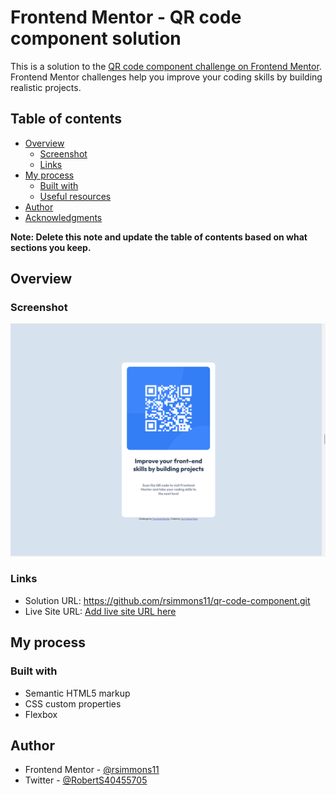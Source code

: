 # Frontend Mentor - QR code component solution

This is a solution to the [QR code component challenge on Frontend Mentor](https://www.frontendmentor.io/challenges/qr-code-component-iux_sIO_H). Frontend Mentor challenges help you improve your coding skills by building realistic projects. 

## Table of contents

- [Overview](#overview)
  - [Screenshot](#screenshot)
  - [Links](#links)
- [My process](#my-process)
  - [Built with](#built-with)
  - [Useful resources](#useful-resources)
- [Author](#author)
- [Acknowledgments](#acknowledgments)

**Note: Delete this note and update the table of contents based on what sections you keep.**

## Overview

### Screenshot

![](/images/Screenshot%202023-08-06%20142036.png)


### Links

- Solution URL: https://github.com/rsimmons11/qr-code-component.git
- Live Site URL: [Add live site URL here](https://your-live-site-url.com)

## My process

### Built with

- Semantic HTML5 markup
- CSS custom properties
- Flexbox



## Author

- Frontend Mentor - [@rsimmons11](https://www.frontendmentor.io/profile/rsimmons11)
- Twitter - [@RobertS40455705](https://twitter.com/RobertS40455705)



